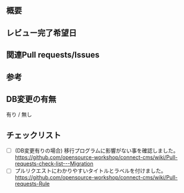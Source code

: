 ## 概要
<!-- 変更するに至った背景や目的、及び、変更内容 -->

## レビュー完了希望日
<!-- 「〇月〇日」、「不具合対応なので急ぎたいです」、「軽微な改修なので急ぎません」等、対応時期の目安が判断できる内容 -->

## 関連Pull requests/Issues
<!-- 関連するPR、Issuseがあればそのリンク -->

## 参考
<!-- レビューするに当たって参考にできる情報があればそのリンク -->

## DB変更の有無
<!-- Pull requestsにマイグレーションの追加があるか -->

有り / 無し

## チェックリスト

<!-- （オンラインマニュアルの更新が可能な方で、画面変更があった場合。なければ下記は消す） -->
- [ ] (DB変更有りの場合) 移行プログラムに影響がない事を確認しました。https://github.com/opensource-workshop/connect-cms/wiki/Pull-requests-check-list---Migration
- [ ] プルリクエストにわかりやすいタイトルとラベルを付けました。https://github.com/opensource-workshop/connect-cms/wiki/Pull-requests-Rule
